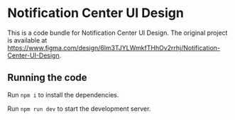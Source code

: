 
  # Notification Center UI Design

  This is a code bundle for Notification Center UI Design. The original project is available at https://www.figma.com/design/6lm3TJYLWmkfTHhOv2rrhj/Notification-Center-UI-Design.

  ## Running the code

  Run `npm i` to install the dependencies.

  Run `npm run dev` to start the development server.
  